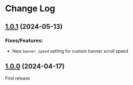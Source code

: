 # Change Log


## [1.0.1](https://github.com/minimalic/silverstripe-hackernews/releases/tag/1.0.1) (2024-05-13)

### Fixes/Features:
* New `banner_speed` setting for custom banner scroll speed


## [1.0.0](https://github.com/minimalic/silverstripe-hackernews/releases/tag/1.0.0) (2024-04-17)

First release
